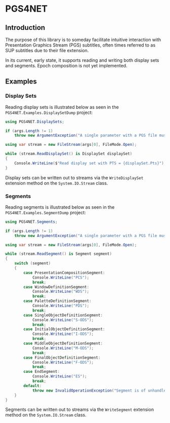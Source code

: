 ﻿<!--
    Copyright 2023 William Swartzendruber

    This Source Code Form is subject to the terms of the Mozilla Public License, v. 2.0. If a
    copy of the MPL was not distributed with this file, You can obtain one at
    https://mozilla.org/MPL/2.0/.

    SPDX-License-Identifier: MPL-2.0
-->

# PGS4NET

## Introduction

The purpose of this library is to someday facilitate intuitive interaction with Presentation
Graphics Stream (PGS) subtitles, often times referred to as SUP subtitles due to their file
extension.

In its current, early state, it supports reading and writing both display sets and segments.
Epoch composition is not yet implemented.

## Examples

### Display Sets

Reading display sets is illustrated below as seen in the `PGS4NET.Examples.DisplaySetDump`
project:

```csharp
using PGS4NET.DisplaySets;

if (args.Length != 1)
    throw new ArgumentException("A single parameter with a PGS file must be passed.");

using var stream = new FileStream(args[0], FileMode.Open);

while (stream.ReadDisplaySet() is DisplaySet displaySet)
{
    Console.WriteLine($"Read display set with PTS = {displaySet.Pts}");
}
```

Display sets can be written out to streams via the `WriteDisplaySet` extension method on the
`System.IO.Stream` class.

### Segments

Reading segments is illustrated below as seen in the `PGS4NET.Examples.SegmentDump` project:

```csharp
using PGS4NET.Segments;

if (args.Length != 1)
    throw new ArgumentException("A single parameter with a PGS file must be passed.");

using var stream = new FileStream(args[0], FileMode.Open);

while (stream.ReadSegment() is Segment segment)
{
    switch (segment)
    {
        case PresentationCompositionSegment:
            Console.WriteLine("PCS");
            break;
        case WindowDefinitionSegment:
            Console.WriteLine("WDS");
            break;
        case PaletteDefinitionSegment:
            Console.WriteLine("PDS");
            break;
        case SingleObjectDefinitionSegment:
            Console.WriteLine("S-ODS");
            break;
        case InitialObjectDefinitionSegment:
            Console.WriteLine("I-ODS");
            break;
        case MiddleObjectDefinitionSegment:
            Console.WriteLine("M-ODS");
            break;
        case FinalObjectDefinitionSegment:
            Console.WriteLine("F-ODS");
            break;
        case EndSegment:
            Console.WriteLine("ES");
            break;
        default:
            throw new InvalidOperationException("Segment is of unhandled type.");
    }
}
```

Segments can be written out to streams via the `WriteSegment` extension method on the
`System.IO.Stream` class.
